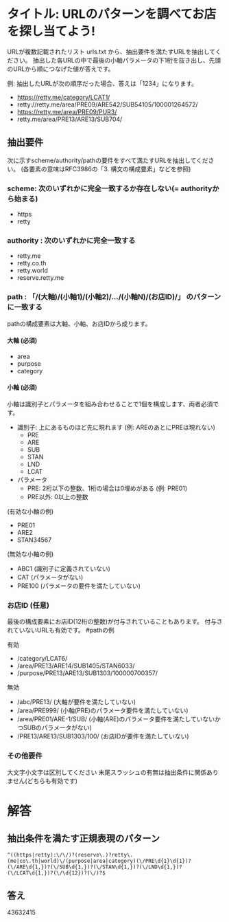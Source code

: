 # タイトル: URLのパターンを調べてお店を探し当てよう!

URLが複数記載されたリスト urls.txt から、抽出要件を満たすURLを抽出してください。
抽出した各URLの中で最後の小軸パラメータの下1桁を抜き出し、先頭のURLから順につなげた値が答えです。

例: 抽出したURLが次の順序だった場合、答えは「1234」になります。

- https://retty.me/category/LCAT1/
- retty://retty.me/area/PRE09/ARE542/SUB54105/100001264572/
- https://retty.me/area/PRE09/PUR3/
- retty.me/area/PRE13/ARE13/SUB704/

## 抽出要件

次に示すscheme/authority/pathの要件をすべて満たすURLを抽出してください。
(各要素の意味はRFC3986の「3. 構文の構成要素」などを参照)

### scheme: 次のいずれかに完全一致するか存在しない(= authorityから始まる)

- https
- retty

### authority : 次のいずれかに完全一致する

- retty.me
- retty.co.th
- retty.world
- reserve.retty.me

### path : 「/(大軸)/(小軸1)/(小軸2)/.../(小軸N)/(お店ID)/」 のパターンに一致する

pathの構成要素は大軸、小軸、お店IDから成ります。

#### 大軸 (必須)

- area
- purpose
- category

#### 小軸 (必須)

小軸は識別子とパラメータを組み合わせることで1個を構成します、両者必須です。

- 識別子: 上にあるものほど先に現れます (例: AREのあとにPREは現れない)
    - PRE
    - ARE
    - SUB
    - STAN
    - LND
    - LCAT
- パラメータ
    - PRE: 2桁以下の整数、1桁の場合は0埋めがある (例: PRE01)
    - PRE以外: 0以上の整数
    
(有効な小軸の例)

- PRE01
- ARE2
- STAN34567

(無効な小軸の例)

- ABC1 (識別子に定義されていない)
- CAT (パラメータがない)
- PRE100 (パラメータの要件を満たしていない)

### お店ID (任意)

最後の構成要素にお店ID(12桁の整数)が付与されていることもあります。
付与されていないURLも有効です。
#pathの例

有効

- /category/LCAT6/ 
- /area/PRE13/ARE14/SUB1405/STAN6033/
- /purpose/PRE13/ARE13/SUB1303/100000700357/

無効

- /abc/PRE13/ (大軸が要件を満たしていない)
- /area/PRE999/ (小軸(PRE)のパラメータ要件を満たしていない)
- /area/PRE01/ARE-1/SUB/ (小軸(ARE)のパラメータ要件を満たしていないかつSUBのパラメータがない)
- /PRE13/ARE13/SUB1303/100/ (お店IDが要件を満たしていない)

### その他要件
大文字小文字は区別してください
末尾スラッシュの有無は抽出条件に関係ありません(どちらも有効です)


# 解答
## 抽出条件を満たす正規表現のパターン

```
^((https|retty):\/\/)?(reserve\.)?retty\.(me|co\.th|world)\/(purpose|area|category)(\/PRE\d{1}\d{1})?(\/ARE\d{1,})?(\/SUB\d{1,})?(\/STAN\d{1,})?(\/LND\d{1,})?(\/LCAT\d{1,})?(\/\d{12})?(\/)?$
```

## 答え

43632415

